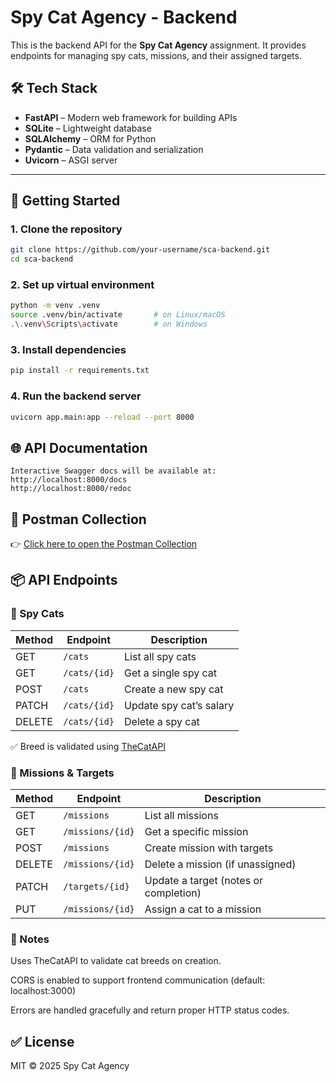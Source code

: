 # Spy Cat Agency - Backend

This is the backend API for the **Spy Cat Agency** assignment. It provides endpoints for managing spy cats, missions, and their assigned targets.

## 🛠 Tech Stack

- **FastAPI** – Modern web framework for building APIs
- **SQLite** – Lightweight database
- **SQLAlchemy** – ORM for Python
- **Pydantic** – Data validation and serialization
- **Uvicorn** – ASGI server

---

## 🚀 Getting Started

### 1. Clone the repository

```bash
git clone https://github.com/your-username/sca-backend.git
cd sca-backend
```

### 2. Set up virtual environment
```bash
python -m venv .venv
source .venv/bin/activate       # on Linux/macOS
.\.venv\Scripts\activate        # on Windows
```
### 3. Install dependencies
```bash
pip install -r requirements.txt
```

### 4. Run the backend server
```bash
uvicorn app.main:app --reload --port 8000
```
## 🌐 API Documentation
```
Interactive Swagger docs will be available at:
http://localhost:8000/docs
http://localhost:8000/redoc
```
## 🔗 Postman Collection
👉 [Click here to open the Postman Collection](
https://www.postman.com/shevchenkonikita/spy-cat-agency-api/folder/gi0kbu8/spy-cat-agency-api?action=share&creator=45478550&ctx=documentation)

## 📦 API Endpoints
### 🐾 Spy Cats
| Method | Endpoint     | Description             |
| ------ | ------------ | ----------------------- |
| GET    | `/cats`      | List all spy cats       |
| GET    | `/cats/{id}` | Get a single spy cat    |
| POST   | `/cats`      | Create a new spy cat    |
| PATCH  | `/cats/{id}` | Update spy cat’s salary |
| DELETE | `/cats/{id}` | Delete a spy cat        |

✅ Breed is validated using [TheCatAPI](https://api.thecatapi.com/v1/breeds)

### 🎯 Missions & Targets
| Method | Endpoint         | Description                           |
| ------ | ---------------- | ------------------------------------- |
| GET    | `/missions`      | List all missions                     |
| GET    | `/missions/{id}` | Get a specific mission                |
| POST   | `/missions`      | Create mission with targets           |
| DELETE | `/missions/{id}` | Delete a mission (if unassigned)      |
| PATCH  | `/targets/{id}`  | Update a target (notes or completion) |
| PUT    | `/missions/{id}` | Assign a cat to a mission             |

### 📌 Notes
Uses TheCatAPI to validate cat breeds on creation.

CORS is enabled to support frontend communication (default: localhost:3000)

Errors are handled gracefully and return proper HTTP status codes.

## ✅ License
MIT © 2025 Spy Cat Agency